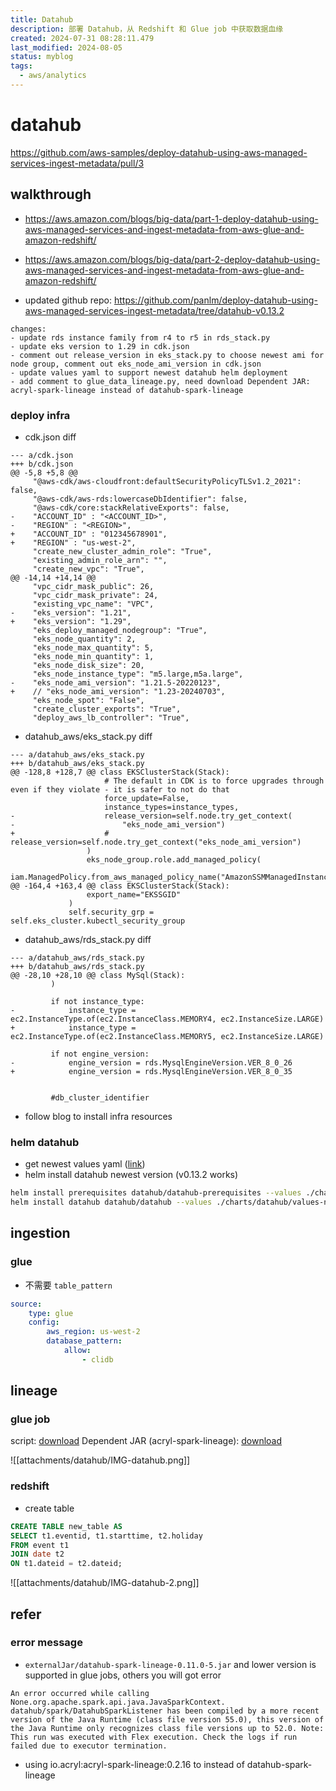 ```yaml
---
title: Datahub
description: 部署 Datahub，从 Redshift 和 Glue job 中获取数据血缘
created: 2024-07-31 08:28:11.479
last_modified: 2024-08-05
status: myblog
tags:
  - aws/analytics
---
```


# datahub
https://github.com/aws-samples/deploy-datahub-using-aws-managed-services-ingest-metadata/pull/3

## walkthrough
- https://aws.amazon.com/blogs/big-data/part-1-deploy-datahub-using-aws-managed-services-and-ingest-metadata-from-aws-glue-and-amazon-redshift/
- https://aws.amazon.com/blogs/big-data/part-2-deploy-datahub-using-aws-managed-services-and-ingest-metadata-from-aws-glue-and-amazon-redshift/

- updated github repo: https://github.com/panlm/deploy-datahub-using-aws-managed-services-ingest-metadata/tree/datahub-v0.13.2

```
changes:
- update rds instance family from r4 to r5 in rds_stack.py
- update eks version to 1.29 in cdk.json
- comment out release_version in eks_stack.py to choose newest ami for node group, comment out eks_node_ami_version in cdk.json
- update values yaml to support newest datahub helm deployment
- add comment to glue_data_lineage.py, need download Dependent JAR: acryl-spark-lineage instead of datahub-spark-lineage
```

### deploy infra
- cdk.json diff
```
--- a/cdk.json
+++ b/cdk.json
@@ -5,8 +5,8 @@
     "@aws-cdk/aws-cloudfront:defaultSecurityPolicyTLSv1.2_2021": false,
     "@aws-cdk/aws-rds:lowercaseDbIdentifier": false,
     "@aws-cdk/core:stackRelativeExports": false,
-    "ACCOUNT_ID" : "<ACCOUNT_ID>",
-    "REGION" : "<REGION>",
+    "ACCOUNT_ID" : "012345678901",
+    "REGION" : "us-west-2",
     "create_new_cluster_admin_role": "True",
     "existing_admin_role_arn": "",
     "create_new_vpc": "True",
@@ -14,14 +14,14 @@
     "vpc_cidr_mask_public": 26,
     "vpc_cidr_mask_private": 24,
     "existing_vpc_name": "VPC",
-    "eks_version": "1.21",
+    "eks_version": "1.29",
     "eks_deploy_managed_nodegroup": "True",
     "eks_node_quantity": 2,
     "eks_node_max_quantity": 5,
     "eks_node_min_quantity": 1,
     "eks_node_disk_size": 20,
     "eks_node_instance_type": "m5.large,m5a.large",
-    "eks_node_ami_version": "1.21.5-20220123",
+    // "eks_node_ami_version": "1.23-20240703",
     "eks_node_spot": "False",
     "create_cluster_exports": "True",
     "deploy_aws_lb_controller": "True",

```

- datahub_aws/eks_stack.py diff
```
--- a/datahub_aws/eks_stack.py
+++ b/datahub_aws/eks_stack.py
@@ -128,8 +128,7 @@ class EKSClusterStack(Stack):
                     # The default in CDK is to force upgrades through even if they violate - it is safer to not do that
                     force_update=False,
                     instance_types=instance_types,
-                    release_version=self.node.try_get_context(
-                        "eks_node_ami_version")
+                    # release_version=self.node.try_get_context("eks_node_ami_version")
                 )
                 eks_node_group.role.add_managed_policy(
                     iam.ManagedPolicy.from_aws_managed_policy_name("AmazonSSMManagedInstanceCore"))
@@ -164,4 +163,4 @@ class EKSClusterStack(Stack):
                 export_name="EKSSGID"
             )
             self.security_grp =  self.eks_cluster.kubectl_security_group

```

- datahub_aws/rds_stack.py diff
```
--- a/datahub_aws/rds_stack.py
+++ b/datahub_aws/rds_stack.py
@@ -28,10 +28,10 @@ class MySql(Stack):
         )
        
         if not instance_type:
-            instance_type = ec2.InstanceType.of(ec2.InstanceClass.MEMORY4, ec2.InstanceSize.LARGE)
+            instance_type = ec2.InstanceType.of(ec2.InstanceClass.MEMORY5, ec2.InstanceSize.LARGE)
 
         if not engine_version:
-            engine_version = rds.MysqlEngineVersion.VER_8_0_26
+            engine_version = rds.MysqlEngineVersion.VER_8_0_35
 
        
         #db_cluster_identifier

```

- follow blog to install infra resources

### helm datahub
- get newest values yaml ([link](https://github.com/panlm/deploy-datahub-using-aws-managed-services-ingest-metadata/tree/datahub-v0.13.2/charts))
- helm install datahub newest version (v0.13.2 works)
```sh
helm install prerequisites datahub/datahub-prerequisites --values ./charts/prerequisites/values-new.yaml
helm install datahub datahub/datahub --values ./charts/datahub/values-new.yaml

```

## ingestion
### glue
- 不需要 `table_pattern`
```yaml
source:
    type: glue
    config:
        aws_region: us-west-2
        database_pattern:
            allow:
                - clidb

```

## lineage
### glue job
script: [download](https://github.com/panlm/deploy-datahub-using-aws-managed-services-ingest-metadata/blob/datahub-v0.13.2/aws-dataplatform-meta-data-ingestion/examples/code/glue_data_lineage.py)
Dependent JAR (acryl-spark-lineage): [download](https://repo1.maven.org/maven2/io/acryl/acryl-spark-lineage/0.2.16/)

![[attachments/datahub/IMG-datahub.png]]

### redshift
- create table
```sql
CREATE TABLE new_table AS
SELECT t1.eventid, t1.starttime, t2.holiday
FROM event t1
JOIN date t2
ON t1.dateid = t2.dateid;

```
![[attachments/datahub/IMG-datahub-2.png]]

## refer 
### error message
- `externalJar/datahub-spark-lineage-0.11.0-5.jar` and lower version is supported in glue jobs, others you will got error
```
An error occurred while calling None.org.apache.spark.api.java.JavaSparkContext. datahub/spark/DatahubSparkListener has been compiled by a more recent version of the Java Runtime (class file version 55.0), this version of the Java Runtime only recognizes class file versions up to 52.0. Note: This run was executed with Flex execution. Check the logs if run failed due to executor termination.
```

- using io.acryl:acryl-spark-lineage:0.2.16 to instead of datahub-spark-lineage




